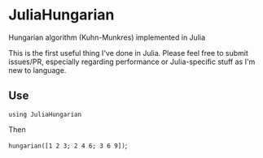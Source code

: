 # JuliaHungarian
Hungarian algorithm (Kuhn-Munkres) implemented in Julia

This is the first useful thing I've done in Julia. Please feel free to submit issues/PR, especially regarding performance or Julia-specific stuff as I'm new to language.

## Use
`using JuliaHungarian`

Then

`hungarian([1 2 3; 2 4 6; 3 6 9])`;

